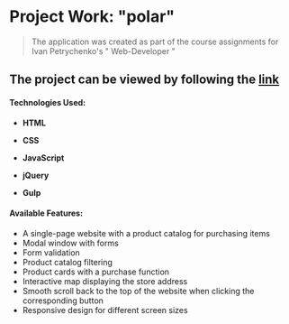 # Project Work: "polar"

>The application was created as part of the course assignments for Ivan Petrychenko's " Web-Developer "

## The project can be viewed by following the [link]( https://polar.khudorenko.com/)

#### **Technologies Used:**

-  **HTML**

-  **CSS**

-  **JavaScript**

-  **jQuery**

-  **Gulp**



#### **Available Features:**

-   A single-page website with a product catalog for purchasing items
-   Modal window with forms
-   Form validation
-   Product catalog filtering
-   Product cards with a purchase function
-   Interactive map displaying the store address
-   Smooth scroll back to the top of the website when clicking the corresponding button
-   Responsive design for different screen sizes
